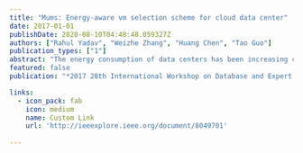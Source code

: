```yaml
---
title: "Mums: Energy-aware vm selection scheme for cloud data center"
date: 2017-01-01
publishDate: 2020-08-10T04:48:48.059327Z
authors: ["Rahul Yadav", "Weizhe Zhang", "Huang Chen", "Tao Guo"]
publication_types: ["1"]
abstract: "The energy consumption of data centers has been increasing continuously during the last years due to the rising demands of computational power especially in current Grid- and Cloud Computing systems, which directly influence the increment in operational costs as well as carbon dioxide (CO 2 ) emission. To reduce energy consumption within the cloud data center, it required energy-aware virtual machines (VMs) selection algorithms for VM consolidation at time host detected underloaded and overloaded and after allocating resources to all VMs from the underloaded hosts required to turn into energy saving-mode. In this paper, we propose energy-aware dynamic VM selection algorithms for consolidating the VMs from overloaded or underloaded host for minimising the total energy consumption and maximise the Quality of Service (QoS) include the reduction of service level agreements (SLAs) violation."
featured: false
publication: "*2017 28th International Workshop on Database and Expert Systems Applications (DEXA)*"

links:
  - icon_pack: fab
    icon: medium
    name: Custom Link
    url: 'http://ieeexplore.ieee.org/document/8049701'
 
---
```


